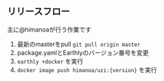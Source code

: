 ## リリースフロー

主に@himanoaが行う作業です

1. 最新のmasterをpull `git pull origin master`
1. package.yamlとEarthlyのバージョン番号を変更
1. `earthly +docker` を実行
1. `docker image push himanoa/uzi:{version}` を実行

